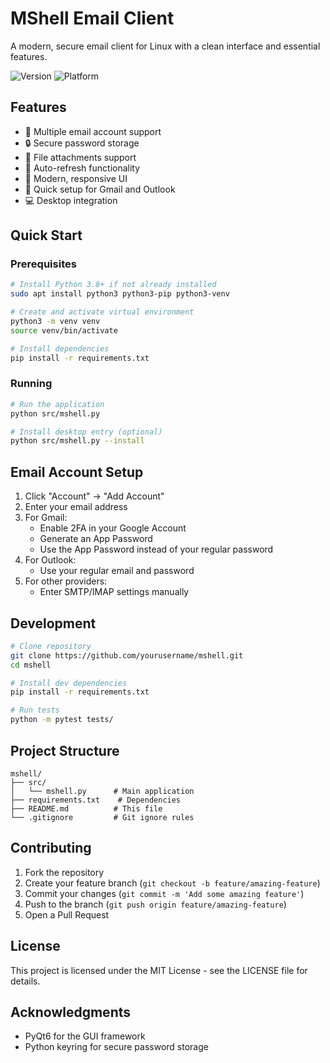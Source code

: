 # MShell Email Client

A modern, secure email client for Linux with a clean interface and essential features.

![Version](https://img.shields.io/badge/version-1.0.0-blue.svg)
![Platform](https://img.shields.io/badge/platform-Linux-green.svg)

## Features

- 📧 Multiple email account support
- 🔒 Secure password storage
- 📎 File attachments support
- 🔄 Auto-refresh functionality
- 📱 Modern, responsive UI
- 🚀 Quick setup for Gmail and Outlook
- 💻 Desktop integration

## Quick Start

### Prerequisites

```bash
# Install Python 3.8+ if not already installed
sudo apt install python3 python3-pip python3-venv

# Create and activate virtual environment
python3 -m venv venv
source venv/bin/activate

# Install dependencies
pip install -r requirements.txt
```

### Running

```bash
# Run the application
python src/mshell.py

# Install desktop entry (optional)
python src/mshell.py --install
```

## Email Account Setup

1. Click "Account" → "Add Account"
2. Enter your email address
3. For Gmail:
   - Enable 2FA in your Google Account
   - Generate an App Password
   - Use the App Password instead of your regular password
4. For Outlook:
   - Use your regular email and password
5. For other providers:
   - Enter SMTP/IMAP settings manually

## Development

```bash
# Clone repository
git clone https://github.com/yourusername/mshell.git
cd mshell

# Install dev dependencies
pip install -r requirements.txt

# Run tests
python -m pytest tests/
```

## Project Structure

```
mshell/
├── src/
│   └── mshell.py      # Main application
├── requirements.txt    # Dependencies
├── README.md          # This file
└── .gitignore         # Git ignore rules
```

## Contributing

1. Fork the repository
2. Create your feature branch (`git checkout -b feature/amazing-feature`)
3. Commit your changes (`git commit -m 'Add some amazing feature'`)
4. Push to the branch (`git push origin feature/amazing-feature`)
5. Open a Pull Request

## License

This project is licensed under the MIT License - see the LICENSE file for details.

## Acknowledgments

- PyQt6 for the GUI framework
- Python keyring for secure password storage
